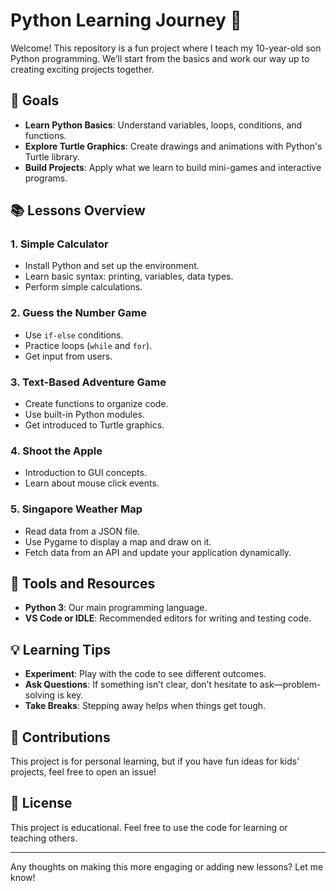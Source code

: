# Python Learning Journey 🐍

Welcome! This repository is a fun project where I teach my 10-year-old son Python programming. We’ll start from the basics and work our way up to creating exciting projects together.

## 🎯 Goals

- **Learn Python Basics**: Understand variables, loops, conditions, and functions.
- **Explore Turtle Graphics**: Create drawings and animations with Python's Turtle library.
- **Build Projects**: Apply what we learn to build mini-games and interactive programs.

## 📚 Lessons Overview

### 1. Simple Calculator
- Install Python and set up the environment.
- Learn basic syntax: printing, variables, data types.
- Perform simple calculations.

### 2. Guess the Number Game
- Use `if-else` conditions.
- Practice loops (`while` and `for`).
- Get input from users.

### 3. Text-Based Adventure Game
- Create functions to organize code.
- Use built-in Python modules.
- Get introduced to Turtle graphics.

### 4. Shoot the Apple
- Introduction to GUI concepts.
- Learn about mouse click events.

### 5. Singapore Weather Map
- Read data from a JSON file.
- Use Pygame to display a map and draw on it.
- Fetch data from an API and update your application dynamically.

## 🧐 Tools and Resources

- **Python 3**: Our main programming language.
- **VS Code or IDLE**: Recommended editors for writing and testing code.

## 💡 Learning Tips

- **Experiment**: Play with the code to see different outcomes.
- **Ask Questions**: If something isn’t clear, don’t hesitate to ask—problem-solving is key.
- **Take Breaks**: Stepping away helps when things get tough.

## 🤝 Contributions

This project is for personal learning, but if you have fun ideas for kids' projects, feel free to open an issue!

## 📜 License

This project is educational. Feel free to use the code for learning or teaching others.

---

Any thoughts on making this more engaging or adding new lessons? Let me know!
